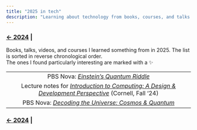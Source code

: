 ```yaml
---
title: "2025 in tech"
description: "Learning about technology from books, courses, and talks in 2025"
---
```


### [← 2024](/2024/12/31/learn-2024) |

Books, talks, videos, and courses I learned something from in 2025. The list is sorted in reverse chronological order.\
The ones I found particularly interesting are marked with a ✨

| |
| :---: |
| PBS Nova: [*Einstein’s Quantum Riddle*](https://www.pbs.org/video/einsteins-quantum-riddle-ykvwhm/) <!-- 2/4/2025 --> |
| Lecture notes for [*Introduction to Computing: A Design & Development Perspective*](https://www.cs.cornell.edu/courses/cs1110/2024fa/) (Cornell, Fall ‘24) <!-- 2/4/2025 --> |
| PBS Nova: [*Decoding the Universe: Cosmos & Quantum*](https://www.pbs.org/wgbh/nova/series/decoding-the-universe/) <!-- 2/3/2025 --> |

### [← 2024](/2024/12/31/learn-2024) |
